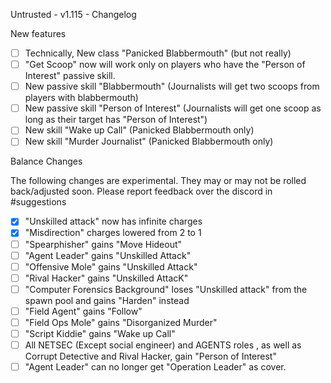 Untrusted - v1.115 - Changelog

New features

- [ ] Technically, New class "Panicked Blabbermouth" (but not really)
- [ ] "Get Scoop" now will work only on players who have the "Person of Interest" passive skill.
- [ ] New passive skill "Blabbermouth" (Journalists will get two scoops from players with blabbermouth)
- [ ] New passive skill "Person of Interest" (Journalists will get one scoop as long as their target has "Person of Interest")
- [ ] New skill "Wake up Call" (Panicked Blabbermouth only)
- [ ] New skill "Murder Journalist" (Panicked Blabbermouth only)

Balance Changes

The following changes are experimental. They may or may not be rolled back/adjusted soon. Please report feedback over the discord in #suggestions

- [x] "Unskilled attack" now has infinite charges
- [x] "Misdirection" charges lowered from 2 to 1
- [ ] "Spearphisher" gains "Move Hideout"
- [ ] "Agent Leader" gains "Unskilled Attack"
- [ ] "Offensive Mole" gains "Unskilled Attack"
- [ ] "Rival Hacker" gains "Unskilled AttacK"
- [ ] "Computer Forensics Background" loses "Unskilled attack" from the spawn pool and gains "Harden" instead
- [ ] "Field Agent" gains "Follow"
- [ ] "Field Ops Mole" gains "Disorganized Murder"
- [ ] "Script Kiddie" gains "Wake up Call"
- [ ] All NETSEC (Except social engineer) and AGENTS roles , as well as Corrupt Detective and Rival Hacker, gain "Person of Interest"
- [ ] "Agent Leader" can no longer get "Operation Leader" as cover.
